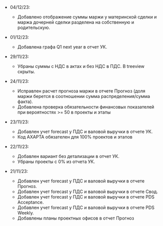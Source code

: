- 04/12/23:
  - Добавлено отображение суммы маржи у материнской сделки и маржа дочерней сделки разделена на собственную и родительскую.

- 01/12/23:
  - Добавлена графа Q1 next year в отчет УК.

- 29/11/23:
  - Убраны суммы с НДС в актах и без НДС в ПДС. В treeview скрыты.

- 24/11/23:
  - Исправлен расчет прогноза маржи в отчете Прогноз (доля маржи берется в соотношении сумма распределения/сумма факта).
  - Добавлена проверка обязательности финансовых показателей при вероятностях >= 50 в проекты и этапы

- 23/11/23:
  - Добавлен учет forecast у ПДС и валовой выручки в отчете УК.
  - Код AXAPTA обязателен для 100% проектов и этапов

- 22/11/23:
  - Добавлен вариант без детализации в отчет УК.
  - Убраны проекты с 0% из отчета УК.

- 21/11/23:
  - Добавлен учет forecast у ПДС и валовой выручки в отчете Прогноз.
  - Добавлен учет forecast у ПДС и валовой выручки в отчете Свод.
  - Добавлен учет forecast у ПДС и валовой выручки в отчете PDS Acceptance.
  - Добавлен учет forecast у ПДС и валовой выручки в отчете PDS Weekly.
  - Добавлены планы проектных офисов в отчет Прогноз
